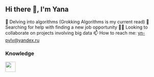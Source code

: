 ## Hi there 👋, I'm Yana

🔭 Delving into algorithms (Grokking Algorithms is my current read)
🤔 Searching for help with finding a new job opportunity
👯‍♀️ Looking to collaborate on projects involving big data
📫 How to reach me: yn-pvlv@yandex.ru

### Knowledge
<img height="32" width="32" src="https://cdn.simpleicons.org/simpleicons/00ccff" />
